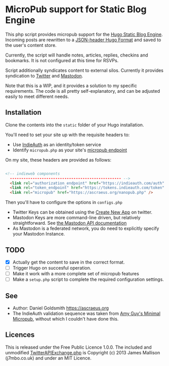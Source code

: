 MicroPub support for Static Blog Engine
=======================================

This php script provides micropub support for the [Hugo Static Blog Engine](https://gohugo.io). Incoming posts are rewritten to a [JSON-header Hugo Format](http://gohugo.io/content/front-matter/) and saved to the user's content store.

Currently, the script will handle notes, articles, replies, checkins and bookmarks. It is not configured at this time for RSVPs.

Script additionally syndicates content to external silos. Currently it provides syndication to [Twitter](https://twitter.com) and [Mastodon](https://mastodon.social).

Note that this is a WIP, and it provides a solution to my specific requirements. The code is all pretty self-explanatory, and can be adjusted easily to meet different needs.

Installation
------------

Clone the contents into the `static` folder of your Hugo installation.

You'll need to set your site up with the requisite headers to:

- Use [IndieAuth](https://indieauth.com/setup) as an identity/token service
- Identify `micropub.php` as your site's [micropub endpoint](https://indieweb.org/Micropub#How_to_implement)

On my site, these headers are provided as follows:

```html

<!-- indieweb components 
  ------------------------------------------------- -->
  <link rel="authorization_endpoint" href="https://indieauth.com/auth" />
  <link rel="token_endpoint" href="https://tokens.indieauth.com/token" />
  <link rel="micropub" href="https://ascraeus.org/nanopub.php" />

```

Then you'll have to configure the options in `configs.php`

- Twitter Keys can be obtained using the [Create New App](https://apps.twitter.com/app/new) on twitter.
- Mastodon Keys are more command-line driven, but relatively straightforward. See [the Mastodon API documentation](https://github.com/tootsuite/documentation/blob/master/Using-the-API/Testing-with-cURL.md)
- As Mastodon is a federated network, you do need to explicitly specify your Mastodon Instance.

TODO
----

* [X] Actually get the content to save in the correct format.
* [ ] Trigger Hugo on succesful operation.
* [ ] Make it work with a more complete set of micropub features
* [ ] Make a `setup.php` script to complete the required configuration settings.

See
---
* Author: Daniel Goldsmith <https://ascraeus.org>
* The IndieAuth validation sequence was taken from [Amy Guy's Minimal Micropub](https://rhiaro.co.uk/2015/04/minimum-viable-micropub), without which I couldn't have done this.

Licences
--------

This is released under the Free Public Licence 1.0.0. The included and unmodified [TwitterAPIExchange.php](https://github.com/J7mbo/twitter-api-php) is Copyright (c) 2013 James Mallison (j7mbo.co.uk) and under an MIT Licence.
 
